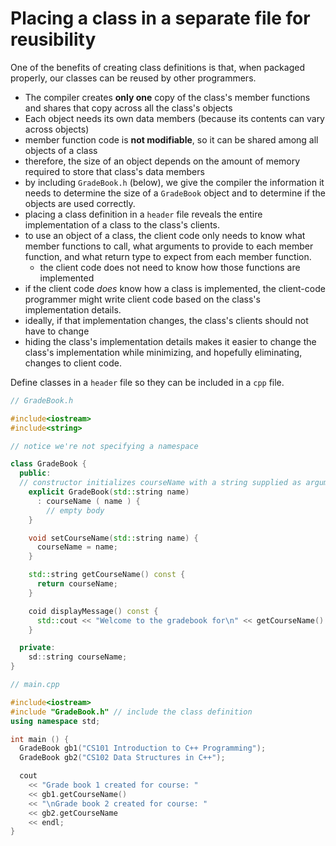 # Placing a class in a separate file for reusibility

One of the benefits of creating class definitions is that, when packaged properly, our classes can be reused by other programmers.

- The compiler creates __only one__ copy of the class's member functions and shares that copy across all the class's objects
- Each object needs its own data members (because its contents can vary across objects)
- member function code is __not modifiable__, so it can be shared among all objects of a class
- therefore, the size of an object depends on the amount of memory required to store that class's data members
- by including `GradeBook.h` (below), we give the compiler the information it needs to determine the size of a `GradeBook` object and to determine if the objects are used correctly.
- placing a class definition in a `header` file reveals the entire implementation of a class to the class's clients.
- to use an object of a class, the client code only needs to know what member functions to call, what arguments to provide to each member function, and what return type to expect from each member function.
  - the client code does not need to know how those functions are implemented
- if the client code _does_ know how a class is implemented, the client-code programmer might write client code based on the class's implementation details.
- ideally, if that implementation changes, the class's clients should not have to change
- hiding the class's implementation details makes it easier to change the class's implementation while minimizing, and hopefully eliminating, changes to client code.



Define classes in a `header` file so they can be included in a `cpp` file.

```cpp
// GradeBook.h

#include<iostream>
#include<string>

// notice we're not specifying a namespace

class GradeBook {
  public:
  // constructor initializes courseName with a string supplied as argument
    explicit GradeBook(std::string name)
      : courseName ( name ) {
        // empty body
    }

    void setCourseName(std::string name) {
      courseName = name;
    }

    std::string getCourseName() const {
      return courseName;
    }

    coid displayMessage() const {
      std::cout << "Welcome to the gradebook for\n" << getCourseName() << "!" << std::endl;
    }

  private:
    sd::string courseName;
}

```

```cpp
// main.cpp

#include<iostream>
#include "GradeBook.h" // include the class definition
using namespace std;

int main () {
  GradeBook gb1("CS101 Introduction to C++ Programming");
  GradeBook gb2("CS102 Data Structures in C++");

  cout 
    << "Grade book 1 created for course: "
    << gb1.getCourseName() 
    << "\nGrade book 2 created for course: "
    << gb2.getCourseName
    << endl;
}
```